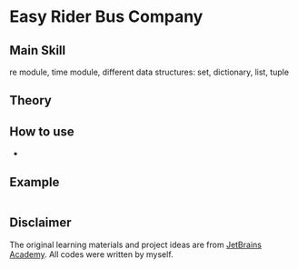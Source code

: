 # Easy Rider Bus Company

## Main Skill
re module, time module, different data structures: set, dictionary, list, tuple
## Theory

## How to use
- 

## Example
```
```

## Disclaimer
The original learning materials and project ideas are from [JetBrains Academy](https://www.jetbrains.com/academy/). All codes were written by myself.